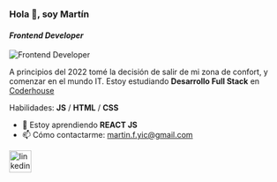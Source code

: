 ### Hola 👋, soy **Martín**
#### *Frontend Developer*
![Frontend Developer](https://res.cloudinary.com/practicaldev/image/fetch/s--iiE-sG6R--/c_imagga_scale,f_auto,fl_progressive,h_420,q_auto,w_1000/https://dev-to-uploads.s3.amazonaws.com/i/an073jdwgkc1ztij8sj7.png)

A principios del 2022 tomé la decisión de salir de mi zona de confort, y comenzar en el mundo IT.
Estoy estudiando **Desarrollo Full Stack** en [Coderhouse](https://www.coderhouse.com.uy/online/carrera-online-desarrollo-fullstack)


Habilidades: **JS** / **HTML** / **CSS**

- 🌱 Estoy aprendiendo **REACT JS** 
- 📫 Cómo contactarme: martin.f.yic@gmail.com 


[<img src='https://cdn.jsdelivr.net/npm/simple-icons@3.0.1/icons/linkedin.svg' alt='linkedin' height='40'>](https://www.linkedin.com/in/https://https://www.linkedin.com/in/martin-ferreira-yic///)  


